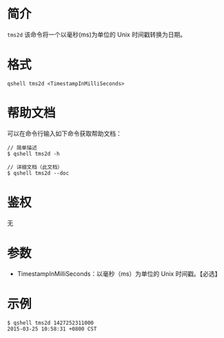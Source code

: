 # 简介
`tms2d` 该命令将一个以毫秒(ms)为单位的 Unix 时间戳转换为日期。

# 格式
```
qshell tms2d <TimestampInMilliSeconds>
```

# 帮助文档
可以在命令行输入如下命令获取帮助文档：
```
// 简单描述
$ qshell tms2d -h 

// 详细文档（此文档）
$ qshell tms2d --doc
```

# 鉴权
无

# 参数
- TimestampInMilliSeconds：以毫秒（ms）为单位的 Unix 时间戳。【必选】

# 示例
```
$ qshell tms2d 1427252311000
2015-03-25 10:58:31 +0800 CST
```